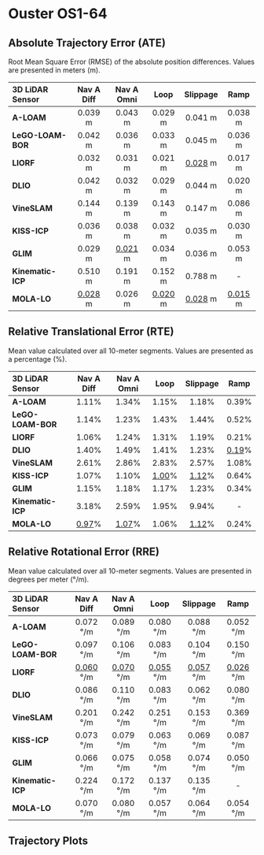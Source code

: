 # Ouster OS1-64

## Absolute Trajectory Error (ATE)

Root Mean Square Error (RMSE) of the absolute position differences. Values are presented in meters (m).

| 3D LiDAR Sensor              | Nav A Diff     | Nav A Omni     | Loop           | Slippage       | Ramp           |
| :--------------------------- | :------------: | :------------: | :------------: | :------------: | :------------: |
| **A-LOAM**                   | 0.039 m        | 0.043 m        | 0.029 m        | 0.041 m        | 0.038 m        |
| **LeGO-LOAM-BOR**            | 0.042 m        | 0.036 m        | 0.033 m        | 0.045 m        | 0.036 m        |
| **LIORF**                    | 0.032 m        | 0.031 m        | 0.021 m        | <u>0.028</u> m | 0.017 m        |
| **DLIO**                     | 0.042 m        | 0.032 m        | 0.029 m        | 0.044 m        | 0.020 m        |
| **VineSLAM**                 | 0.144 m        | 0.139 m        | 0.143 m        | 0.147 m        | 0.086 m        |
| **KISS-ICP**                 | 0.036 m        | 0.038 m        | 0.032 m        | 0.035 m        | 0.030 m        |
| **GLIM**                     | 0.029 m        | <u>0.021</u> m | 0.034 m        | 0.036 m        | 0.053 m        |
| **Kinematic-ICP**            | 0.510 m        | 0.191 m        | 0.152 m        | 0.788 m        | -              |
| **MOLA-LO**                  | <u>0.028</u> m | 0.026 m        | <u>0.020</u> m | <u>0.028</u> m | <u>0.015</u> m |

## Relative Translational Error (RTE)

Mean value calculated over all 10-meter segments. Values are presented as a percentage (%).

| 3D LiDAR Sensor              | Nav A Diff   | Nav A Omni   | Loop         | Slippage     | Ramp         |
| :--------------------------- | :----------: | :----------: | :----------: | :----------: | :----------: |
| **A-LOAM**                   | 1.11%        | 1.34%        | 1.15%        | 1.18%        | 0.39%        |
| **LeGO-LOAM-BOR**            | 1.14%        | 1.23%        | 1.43%        | 1.44%        | 0.52%        |
| **LIORF**                    | 1.06%        | 1.24%        | 1.31%        | 1.19%        | 0.21%        |
| **DLIO**                     | 1.40%        | 1.49%        | 1.41%        | 1.23%        | <u>0.19</u>% |
| **VineSLAM**                 | 2.61%        | 2.86%        | 2.83%        | 2.57%        | 1.08%        |
| **KISS-ICP**                 | 1.07%        | 1.10%        | <u>1.00</u>% | <u>1.12</u>% | 0.64%        |
| **GLIM**                     | 1.15%        | 1.18%        | 1.17%        | 1.23%        | 0.34%        |
| **Kinematic-ICP**            | 3.18%        | 2.59%        | 1.95%        | 9.94%        | -            |
| **MOLA-LO**                  | <u>0.97</u>% | <u>1.07</u>% | 1.06%        | <u>1.12</u>% | 0.24%        |

## Relative Rotational Error (RRE)

Mean value calculated over all 10-meter segments. Values are presented in degrees per meter (°/m).

| 3D LiDAR Sensor              | Nav A Diff       | Nav A Omni       | Loop             | Slippage         | Ramp             |
| :--------------------------- | :--------------: | :--------------: | :--------------: | :--------------: | :--------------: |
| **A-LOAM**                   | 0.072 °/m        | 0.089 °/m        | 0.080 °/m        | 0.088 °/m        | 0.052 °/m        |
| **LeGO-LOAM-BOR**            | 0.097 °/m        | 0.106 °/m        | 0.083 °/m        | 0.104 °/m        | 0.150 °/m        |
| **LIORF**                    | <u>0.060</u> °/m | <u>0.070</u> °/m | <u>0.055</u> °/m | <u>0.057</u> °/m | <u>0.026</u> °/m |
| **DLIO**                     | 0.086 °/m        | 0.110 °/m        | 0.083 °/m        | 0.062 °/m        | 0.080 °/m        |
| **VineSLAM**                 | 0.201 °/m        | 0.242 °/m        | 0.251 °/m        | 0.153 °/m        | 0.369 °/m        |
| **KISS-ICP**                 | 0.073 °/m        | 0.079 °/m        | 0.063 °/m        | 0.069 °/m        | 0.087 °/m        |
| **GLIM**                     | 0.066 °/m        | 0.075 °/m        | 0.058 °/m        | 0.074 °/m        | 0.050 °/m        |
| **Kinematic-ICP**            | 0.224 °/m        | 0.172 °/m        | 0.137 °/m        | 0.135 °/m        | -                |
| **MOLA-LO**                  | 0.070 °/m        | 0.080 °/m        | 0.057 °/m        | 0.064 °/m        | 0.054 °/m        |

## Trajectory Plots
